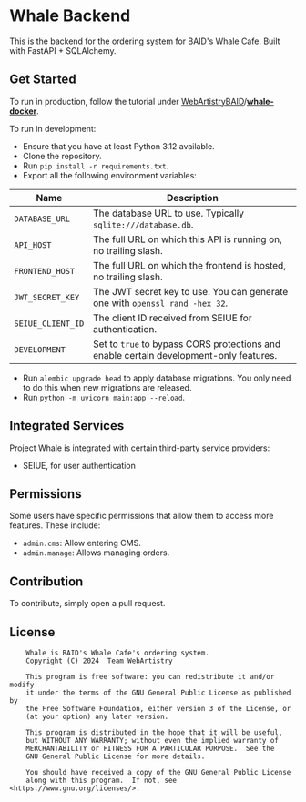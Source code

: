 # Whale Backend

This is the backend for the ordering system for BAID's Whale Cafe. Built with FastAPI + SQLAlchemy.

## Get Started

To run in production, follow the tutorial under [WebArtistryBAID](https://github.com/WebArtistryBAID)/[**whale-docker**](https://github.com/WebArtistryBAID/whale-docker).

To run in development:

* Ensure that you have at least Python 3.12 available.
* Clone the repository.
* Run `pip install -r requirements.txt`.
* Export all the following environment variables:

| Name              | Description                                                                            |
|-------------------|----------------------------------------------------------------------------------------|
| `DATABASE_URL`    | The database URL to use. Typically `sqlite:///database.db`.                            |
| `API_HOST`        | The full URL on which this API is running on, no trailing slash.                       |
| `FRONTEND_HOST`   | The full URL on which the frontend is hosted, no trailing slash.                       |
| `JWT_SECRET_KEY`  | The JWT secret key to use. You can generate one with `openssl rand -hex 32`.           |
| `SEIUE_CLIENT_ID` | The client ID received from SEIUE for authentication.                                  |
| `DEVELOPMENT`     | Set to `true` to bypass CORS protections and enable certain development-only features. |

* Run `alembic upgrade head` to apply database migrations. You only need to do this when new migrations are released.
* Run `python -m uvicorn main:app --reload`.

## Integrated Services

Project Whale is integrated with certain third-party service providers:

* SEIUE, for user authentication

## Permissions

Some users have specific permissions that allow them to access more features. These include:
* `admin.cms`: Allow entering CMS.
* `admin.manage`: Allows managing orders.

## Contribution

To contribute, simply open a pull request.

## License

```
    Whale is BAID's Whale Cafe's ordering system.
    Copyright (C) 2024  Team WebArtistry

    This program is free software: you can redistribute it and/or modify
    it under the terms of the GNU General Public License as published by
    the Free Software Foundation, either version 3 of the License, or
    (at your option) any later version.

    This program is distributed in the hope that it will be useful,
    but WITHOUT ANY WARRANTY; without even the implied warranty of
    MERCHANTABILITY or FITNESS FOR A PARTICULAR PURPOSE.  See the
    GNU General Public License for more details.

    You should have received a copy of the GNU General Public License
    along with this program.  If not, see <https://www.gnu.org/licenses/>.
```
